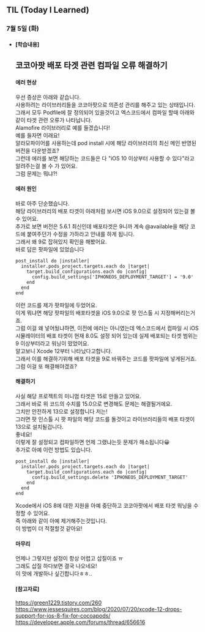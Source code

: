 ## TIL (Today I Learned)

### 7월 5일 (화)   

- #### [학습내용]    
  ## 코코아팟 배포 타겟 관련 컴파일 오류 해결하기   
  #### 에러 현상   

  우선 증상은 아래와 같습니다.   
  사용하려는 라이브러리들을 코코아팟으로 의존성 관리를 해주고 있는 상태입니다.   
  그래서 모두 Podfile에 잘 정의되어 있을것이고 엑스코드에서 컴파일 할때 아래와 같이 타겟 관련 오류가 나타납니다.   
  Alamofire 라이브러리로 예를 들겠습니다!  
  예를 들자면 이래요!   
  알라모파이어를 사용하는데 pod install 시에 해당 라이브러리의 최신 메인 반영된 버전을 다운받겠죠?   
  그런데 에러를 보면 해당하는 코드들은 다 "iOS 10 이상부터 사용할 수 있다"라고 알려주는걸 볼 수 가 있어요.   
  그럼 문제는 뭐냐?!   

  #### 에러 원인   
  바로 아주 단순했습니다.   
  해당 라이브러리의 배포 타겟이 아래처럼 보시면 iOS 9.0으로 설정되어 있는걸 볼 수 있어요.   
  추가로 보면 버전은 5.6.1 최신인데 배포타겟은 9니까 계속 @available을 해당 코드에 붙여주던가 수정을 가하라고 안내를 하게 됩니다.   
  그래서 왜 9로 잡혀있지 확인을 해봤어요.   
  바로 답은 팟파일에 있었습니다   
  ```
  post_install do |installer|
    installer.pods_project.targets.each do |target|
      target.build_configurations.each do |config|
        config.build_settings['IPHONEOS_DEPLOYMENT_TARGET'] = '9.0'
      end
    end
  end
  ```
  이런 코드를 제가 팟파일에 두었어요.   
  이게 뭐냐면 해당 팟파일의 배포타겟을 iOS 9.0으로 팟 인스톨 시 지정해버리는거죠.    
  그럼 이걸 왜 넣어뒀냐하면, 이전에 에러는 아니였는데 엑스코드에서 컴파일 시 iOS 시뮬레이터의 배포 타겟이 현재 8.0도 설정 되어 있는데 실제 배포되는 타겟 범위는 9 이상부터라고 워닝이 떴었어요.   
  알고보니 Xcode 12부터 나타났다고합니다.   
  그래서 이를 해결하기위해 배포 타겟을 9로 바꿔주는 코드를 팟파일에 넣게된거죠.   
  그럼 이걸 또 해결해야겠죠?   

  #### 해결하기   

  사실 해당 프로젝트의 미니멈 타겟은 15로 만들고 있어요.    
  그래서 바로 위 코드의 수치를 15.0으로 변경해도 문제는 해결될거에요.   
  그치만 안전하게 13으로 설정합니다 저는!   
  그러면 팟 인스톨 시 팟 파일의 해당 코드를 돌것이고 라이브러리들의 배포 타겟이 13으로 설치될겁니다.    
  좋네요!    
  이렇게 잘 설정되고 컴파일하면 언제 그랬냐는듯 문제가 해소됩니다😀    
  추가로 아예 이런 방법도 있습니다.   
  ```
  post_install do |installer|
    installer.pods_project.targets.each do |target|
      target.build_configurations.each do |config|
        config.build_settings.delete 'IPHONEOS_DEPLOYMENT_TARGET'
      end
    end
  end
  ```
  Xcode에서 iOS 8에 대한 지원을 아예 중단하고 코코아팟에서 배포 타겟 워닝을 수정할 수 있어요.    
  즉 아래와 같이 아예 제거해주는것입니다.    
  이 방법이 더 적절할것 같아요!    

  #### 마무리    

  언제나 그렇지만 설정이 항상 어렵고 삽질이죠 ㅠ    
  그래도 삽질 하다보면 결국 나오네요!    
  이 맛에 개발하나 싶긴합니다ㅎㅎ..    

  #### [참고자료]    
  https://green1229.tistory.com/260    
  https://www.jessesquires.com/blog/2020/07/20/xcode-12-drops-support-for-ios-8-fix-for-cocoapods/    
  https://developer.apple.com/forums/thread/656616    